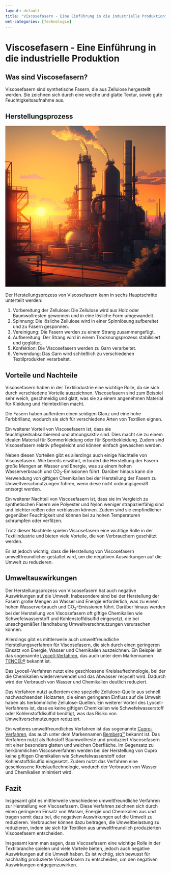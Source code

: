 ```yaml
---
layout: default
title: "Viscosefasern - Eine Einführung in die industrielle Produktion"
wet-categories: [Technologie]
---
```

# Viscosefasern - Eine Einführung in die industrielle Produktion

## Was sind Viscosefasern?

Viscosefasern sind synthetische Fasern, die aus Zellulose hergestellt werden. Sie zeichnen sich durch eine weiche und glatte Textur, sowie gute Feuchtigkeitsaufnahme aus.

## Herstellungsprozess

![Chemische Industrieanlage](../assets/images/industrial_chemical_plant_in_the_summer_sunset.jpg "Chemische Industrieanlage")

Der Herstellungsprozess von Viscosefasern kann in sechs Hauptschritte unterteilt werden:

1. Vorbereitung der Zellulose: Die Zellulose wird aus Holz oder Baumwollresten gewonnen und in eine lösliche Form umgewandelt.
2. Spinnung: Die lösliche Zellulose wird in einer Spinnlösung aufbereitet und zu Fasern gesponnen.
3. Vereinigung: Die Fasern werden zu einem Strang zusammengefügt.
4. Aufbereitung: Der Strang wird in einem Trocknungsprozess stabilisiert und geglättet.
5. Konfektion: Die Viscosefasern werden zu Garn verarbeitet.
6. Verwendung: Das Garn wird schließlich zu verschiedenen Textilprodukten verarbeitet.


## Vorteile und Nachteile

Viscosefasern haben in der Textilindustrie eine wichtige Rolle, da sie sich durch verschiedene Vorteile auszeichnen. Viscosefasern sind zum Beispiel sehr weich, geschmeidig und glatt, was sie zu einem angenehmen Material für Kleidung und Heimtextilien macht. 

Die Fasern haben außerdem einen seidigen Glanz und eine hohe Farbbrillanz, wodurch sie sich für verschiedene Arten von Textilien eignen.

Ein weiterer Vorteil von Viscosefasern ist, dass sie feuchtigkeitsabsorbierend und atmungsaktiv sind. Dies macht sie zu einem idealen Material für Sommerkleidung oder für Sportbekleidung. Zudem sind Viscosefasern relativ pflegeleicht und können einfach gewaschen werden.

Neben diesen Vorteilen gibt es allerdings auch einige Nachteile von Viscosefasern. Wie bereits erwähnt, erfordert die Herstellung der Fasern große Mengen an Wasser und Energie, was zu einem hohen Wasserverbrauch und CO<sub>2</sub>-Emissionen führt. Darüber hinaus kann die Verwendung von giftigen Chemikalien bei der Herstellung der Fasern zu Umweltverschmutzungen führen, wenn diese nicht ordnungsgemäß entsorgt werden.

Ein weiterer Nachteil von Viscosefasern ist, dass sie im Vergleich zu synthetischen Fasern wie Polyester und Nylon weniger strapazierfähig sind und leichter reißen oder verblassen können. Zudem sind sie empfindlicher gegenüber Feuchtigkeit und können bei zu hohen Temperaturen schrumpfen oder verfilzen.

Trotz dieser Nachteile spielen Viscosefasern eine wichtige Rolle in der Textilindustrie und bieten viele Vorteile, die von Verbrauchern geschätzt werden. 

Es ist jedoch wichtig, dass die Herstellung von Viscosefasern umweltfreundlicher gestaltet wird, um die negativen Auswirkungen auf die Umwelt zu reduzieren.

## Umweltauswirkungen

Der Herstellungsprozess von Viscosefasern hat auch negative Auswirkungen auf die Umwelt. Insbesondere sind bei der Herstellung der Fasern große Mengen an Wasser und Energie erforderlich, was zu einem hohen Wasserverbrauch und CO<sub>2</sub>-Emissionen führt. Darüber hinaus werden bei der Herstellung von Viscosefasern oft giftige Chemikalien wie Schwefelwasserstoff und Kohlenstoffdisulfid eingesetzt, die bei unsachgemäßer Handhabung Umweltverschmutzungen verursachen können.

Allerdings gibt es mittlerweile auch umweltfreundliche Herstellungsverfahren für Viscosefasern, die sich durch einen geringeren Einsatz von Energie, Wasser und Chemikalien auszeichnen. Ein Beispiel ist das sogenannte [Lyocell-Verfahren](https://de.wikipedia.org/wiki/Lyocell), das auch unter dem Markennamen [TENCEL®](https://www.tencel.com/de) bekannt ist.

Das Lyocell-Verfahren nutzt eine geschlossene Kreislauftechnologie, bei der die Chemikalien wiederverwendet und das Abwasser recycelt wird. 
Dadurch wird der Verbrauch von Wasser und Chemikalien deutlich reduziert. 

Das Verfahren nutzt außerdem eine spezielle Zellulose-Quelle aus schnell nachwachsenden Holzarten, die einen geringeren Einfluss auf die Umwelt haben als herkömmliche Zellulose-Quellen. Ein weiterer Vorteil des Lyocell-Verfahrens ist, dass es keine giftigen Chemikalien wie Schwefelwasserstoff oder Kohlenstoffdisulfid benötigt, was das Risiko von Umweltverschmutzungen reduziert.

Ein weiteres umweltfreundliches Verfahren ist das sogenannte [Cupro-Verfahren](https://de.wikipedia.org/wiki/Cupro), das auch unter dem Markennamen [Bemberg™](https://www.asahi-kasei.co.jp/fibers/en/bemberg/) bekannt ist. Das Verfahren nutzt als Rohstoff Baumwollreste und produziert Viscosefasern mit einer besonders glatten und weichen Oberfläche. Im Gegensatz zu herkömmlichen Viscoseverfahren werden bei der Herstellung von Cupro keine giftigen Chemikalien wie Schwefelwasserstoff oder Kohlenstoffdisulfid eingesetzt. Zudem nutzt das Verfahren eine geschlossene Kreislauftechnologie, wodurch der Verbrauch von Wasser und Chemikalien minimiert wird.

## Fazit

Insgesamt gibt es mittlerweile verschiedene umweltfreundliche Verfahren zur Herstellung von Viscosefasern. Diese Verfahren zeichnen sich durch einen geringeren Einsatz von Wasser, Energie und Chemikalien aus und tragen somit dazu bei, die negativen Auswirkungen auf die Umwelt zu reduzieren. Verbraucher können dazu beitragen, die Umweltbelastung zu reduzieren, indem sie sich für Textilien aus umweltfreundlich produzierten Viscosefasern entscheiden.


Insgesamt kann man sagen, dass Viscosefasern eine wichtige Rolle in der Textilbranche spielen und viele Vorteile bieten, jedoch auch negative Auswirkungen auf die Umwelt haben. Es ist wichtig, sich bewusst für nachhaltig produzierte Viscosefasern zu entscheiden, um den negativen Auswirkungen entgegenzuwirken.

